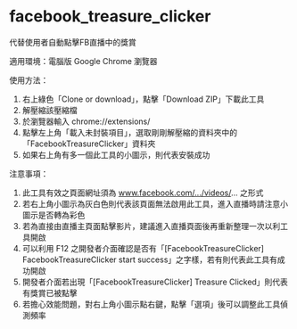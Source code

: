 # facebook_treasure_clicker
代替使用者自動點擊FB直播中的獎賞

適用環境：電腦版 Google Chrome 瀏覽器

使用方法：
1. 右上綠色「Clone or download」，點擊「Download ZIP」下載此工具
2. 解壓縮該壓縮檔
3. 於瀏覽器輸入 chrome://extensions/
4. 點擊左上角「載入未封裝項目」，選取剛剛解壓縮的資料夾中的「FacebookTreasureClicker」資料夾
5. 如果右上角有多一個此工具的小圖示，則代表安裝成功

注意事項：
1. 此工具有效之頁面網址須為 www.facebook.com/.../videos/... 之形式
2. 若右上角小圖示為灰白色則代表該頁面無法啟用此工具，進入直播時請注意小圖示是否轉為彩色
3. 若為直接由直播主頁面點擊影片，建議進入直播頁面後再重新整理一次以利工具開啟
4. 可以利用 F12 之開發者介面確認是否有「[FacebookTreasureClicker] FacebookTreasureClicker start success」之字樣，若有則代表此工具有成功開啟
5. 開發者介面若出現「[FacebookTreasureClicker] Treasure Clicked」則代表有獎賞已被點擊
6. 若擔心效能問題，對右上角小圖示點右鍵，點擊「選項」後可以調整此工具偵測頻率
